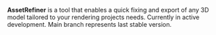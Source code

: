 **AssetRefiner** is a tool that enables a quick fixing and export of any 3D model tailored to your rendering projects needs.
Currently in active development. Main branch represents last stable version.